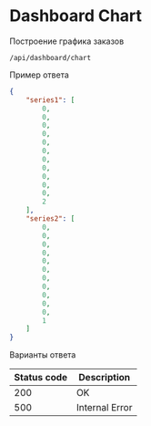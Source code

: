 Dashboard Chart
===================

Построение графика заказов

```shell title="Method <span class='color-method'>GET</span>"
/api/dashboard/chart
```

Пример ответа

```json title="Response <span class='color-200'>200</span>"
{
    "series1": [
        0,
        0,
        0,
        0,
        0,
        0,
        0,
        0,
        0,
        0,
        0,
        2
    ],
    "series2": [
        0,
        0,
        0,
        0,
        0,
        0,
        0,
        0,
        0,
        0,
        0,
        1
    ]
}
```

Варианты ответа

| Status code                          | Description    |
|--------------------------------------|----------------|
| <span class='color-200'>200</span>   | OK             |
| <span class='color-error'>500</span> | Internal Error |